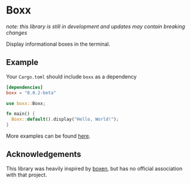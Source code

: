 # Boxx

_note: this library is still in development and updates may contain breaking changes_

Display informational boxes in the terminal.

## Example

Your `Cargo.toml` should include `boxx` as a dependency

```toml
[dependencies]
boxx = "0.0.2-beta"
```

```rust
use boxx::Boxx;

fn main() {
  Boxx::default().display("Hello, World!");
}
```

More examples can be found [here](/examples).

## Acknowledgements

This library was heavily inspired by [boxen](https://npmjs.com/package/boxen), but has no official association with that project.

